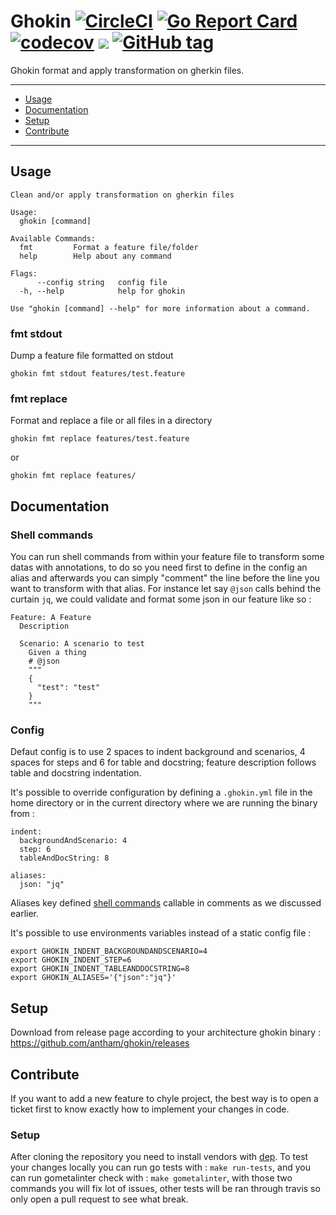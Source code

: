 Ghokin [![CircleCI](https://circleci.com/gh/antham/ghokin.svg?style=svg)](https://circleci.com/gh/antham/ghokin) [![Go Report Card](https://goreportcard.com/badge/github.com/antham/ghokin)](https://goreportcard.com/report/github.com/antham/ghokin) [![codecov](https://codecov.io/gh/antham/ghokin/branch/master/graph/badge.svg)](https://codecov.io/gh/antham/ghokin) [![](https://godoc.org/github.com/antham/ghokin?status.svg)](http://godoc.org/github.com/antham/ghokin) [![GitHub tag](https://img.shields.io/github/tag/antham/ghokin.svg)]()
======

Ghokin format and apply transformation on gherkin files.

---

* [Usage](#usage)
* [Documentation](#documentation)
* [Setup](#setup)
* [Contribute](#contribute)

---

## Usage

```
Clean and/or apply transformation on gherkin files

Usage:
  ghokin [command]

Available Commands:
  fmt         Format a feature file/folder
  help        Help about any command

Flags:
      --config string   config file
  -h, --help            help for ghokin

Use "ghokin [command] --help" for more information about a command.
```

### fmt stdout

Dump a feature file formatted on stdout

```
ghokin fmt stdout features/test.feature
```

### fmt replace

Format and replace a file or all files in a directory

```
ghokin fmt replace features/test.feature
```

or

```
ghokin fmt replace features/
```

## Documentation

### Shell commands

You can run shell commands from within your feature file to transform some datas with annotations, to do so you need first to define in the config an alias and afterwards you can simply "comment" the line before the line you want to transform with that alias.
For instance let say ```@json``` calls behind the curtain ```jq```, we could validate and format some json in our feature like so :

```
Feature: A Feature
  Description

  Scenario: A scenario to test
    Given a thing
    # @json
    """
    {
      "test": "test"
    }
    """
```

### Config

Defaut config is to use 2 spaces to indent background and scenarios, 4 spaces for steps and 6 for table and docstring; feature description follows table and docstring indentation.

It's possible to override configuration by defining a ```.ghokin.yml``` file in the home directory or in the current directory where we are running the binary from :

```
indent:
  backgroundAndScenario: 4
  step: 6
  tableAndDocString: 8

aliases:
  json: "jq"
```

Aliases key defined [shell commands](#shell-commands) callable in comments as we discussed earlier.

It's possible to use environments variables instead of a static config file :

```
export GHOKIN_INDENT_BACKGROUNDANDSCENARIO=4
export GHOKIN_INDENT_STEP=6
export GHOKIN_INDENT_TABLEANDDOCSTRING=8
export GHOKIN_ALIASES='{"json":"jq"}'
```

## Setup

Download from release page according to your architecture ghokin binary : https://github.com/antham/ghokin/releases

## Contribute

If you want to add a new feature to chyle project, the best way is to open a ticket first to know exactly how to implement your changes in code.

### Setup

After cloning the repository you need to install vendors with [dep](https://github.com/golang/dep).
To test your changes locally you can run go tests with : ```make run-tests```, and you can run gometalinter check with : ```make gometalinter```, with those two commands you will fix lot of issues, other tests will be ran through travis so only open a pull request to see what break.
